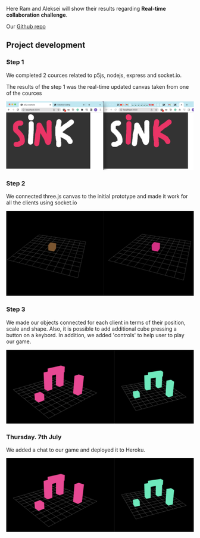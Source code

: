 Here Ram and Aleksei will show their results regarding **Real-time collaboration challenge**.

Our [Github repo](https://github.com/alekseikondratenko/Collaborative-drawing)

## Project development

### Step 1

We completed 2 cources related to p5js, nodejs, express and socket.io.


The results of the step 1 was the real-time updated canvas taken from one of the cources

![Day 1 screen](Day1.png)

### Step 2

We connected three.js canvas to the initial prototype and made it work for all the clients using socket.io

![Day 1 screen](Day1.5.png)

### Step 3

We made our objects connected for each client in terms of their position, scale and shape. Also, it is possible to add additional cube pressing a button on a keybord. In addition, we added 'controls' to help user to play our game.

![Day 1 screen](Day3.png)

### Thursday. 7th July

We added a chat to our game and deployed it to Heroku.

![Day 1 screen](Day3.png)




